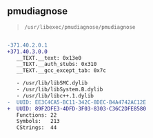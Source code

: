 ## pmudiagnose

> `/usr/libexec/pmudiagnose/pmudiagnose`

```diff

-371.40.2.0.1
+371.40.3.0.0
   __TEXT.__text: 0x13e0
   __TEXT.__auth_stubs: 0x310
   __TEXT.__gcc_except_tab: 0x7c

   - /usr/lib/libSMC.dylib
   - /usr/lib/libSystem.B.dylib
   - /usr/lib/libc++.1.dylib
-  UUID: EE3C4CA5-BC11-342C-8DEC-B4A4742AC12E
+  UUID: 89F2DFE3-4DFD-3F03-8303-C36C2DFE8580
   Functions: 22
   Symbols:   213
   CStrings:  44

```
